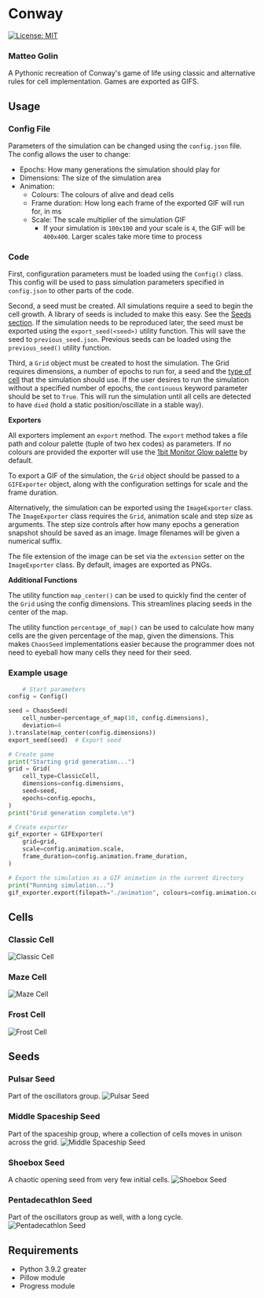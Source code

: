 # Conway

[![License: MIT](https://img.shields.io/badge/License-MIT-black.svg)](https://opensource.org/licenses/MIT)

### Matteo Golin

A Pythonic recreation of Conway's game of life using classic and alternative rules for cell implementation. Games are
exported as GIFS.

## Usage

### Config File

Parameters of the simulation can be changed using the `config.json` file. The config allows the user to change:

- Epochs: How many generations the simulation should play for
- Dimensions: The size of the simulation area
- Animation:
    - Colours: The colours of alive and dead cells
    - Frame duration: How long each frame of the exported GIF will run for, in ms
    - Scale: The scale multiplier of the simulation GIF
        - If your simulation is `100x100` and your scale is `4`, the GIF will be `400x400`. Larger scales take more time
          to process

### Code

First, configuration parameters must be loaded using the `Config()` class. This config will be used to pass simulation
parameters specified in `config.json` to other parts of the code.

Second, a seed must be created. All simulations require a seed to begin the cell growth. A library of seeds is included
to make this easy. See the [Seeds section](#seeds). If the simulation needs to be reproduced later, the seed must be
exported using the `export_seed(<seed>)` utility function. This will save the seed to `previous_seed.json`. Previous
seeds can be loaded using the `previous_seed()` utility function.

Third, a `Grid` object must be created to host the simulation. The Grid requires dimensions, a number of epochs to run
for, a seed and the [type of cell](#cells) that the simulation should use.
If the user desires to run the simulation without a specified number of epochs, the `continuous` keyword parameter
should be set to `True`. This will run the simulation until all cells are detected to have `died` (hold a static
position/oscillate in a stable way).

**Exporters**

All exporters implement an `export` method. The `export` method takes a file path and colour palette (tuple of two hex
codes) as parameters. If no colours are provided the exporter will use the
[1bit Monitor Glow palette](https://lospec.com/palette-list/1bit-monitor-glow) by default.

To export a GIF of the simulation, the `Grid` object should be passed to a `GIFExporter` object, along with the
configuration settings for scale and the frame duration.

Alternatively, the simulation can be exported using the `ImageExporter` class. The `ImageExporter` class requires the
`Grid`, animation scale and step size as arguments. The step size controls after how many epochs a generation snapshot
should be saved as an image. Image filenames will be given a numerical suffix.

The file extension of the image can be set via the `extension` setter on the `ImageExporter` class. By default, images
are exported as PNGs.

**Additional Functions**

The utility function `map_center()` can be used to quickly find the center of the `Grid` using the config dimensions.
This streamlines placing seeds in the center of the map.

The utility function `percentage_of_map()` can be used to calculate how many cells are the given percentage of the map,
given the dimensions. This makes `ChaosSeed` implementations easier because the programmer does not need to eyeball how
many cells they need for their seed.

### Example usage

```Python
    # Start parameters
config = Config()

seed = ChaosSeed(
    cell_number=percentage_of_map(10, config.dimensions),
    deviation=4
).translate(map_center(config.dimensions))
export_seed(seed)  # Export seed

# Create game
print("Starting grid generation...")
grid = Grid(
    cell_type=ClassicCell,
    dimensions=config.dimensions,
    seed=seed,
    epochs=config.epochs,
)
print("Grid generation complete.\n")

# Create exporter
gif_exporter = GIFExporter(
    grid=grid,
    scale=config.animation.scale,
    frame_duration=config.animation.frame_duration,
)

# Export the simulation as a GIF animation in the current directory
print("Running simulation...")
gif_exporter.export(filepath="./animation", colours=config.animation.colours)
```

## Cells

### Classic Cell

![Classic Cell](./docs/classic.gif)

### Maze Cell

![Maze Cell](./docs/maze.gif)

### Frost Cell

![Frost Cell](./docs/frost.gif)

## Seeds

### Pulsar Seed

Part of the oscillators group.
![Pulsar Seed](./docs/pulsar.gif)

### Middle Spaceship Seed

Part of the spaceship group, where a collection of cells moves in unison across the grid.
![Middle Spaceship Seed](./docs/middlespaceship.gif)

### Shoebox Seed

A chaotic opening seed from very few initial cells.
![Shoebox Seed](./docs/shoebox.gif)

### Pentadecathlon Seed

Part of the oscillators group as well, with a long cycle.
![Pentadecathlon Seed](./docs/pentadecathlon.gif)

## Requirements

- Python 3.9.2 greater
- Pillow module
- Progress module
